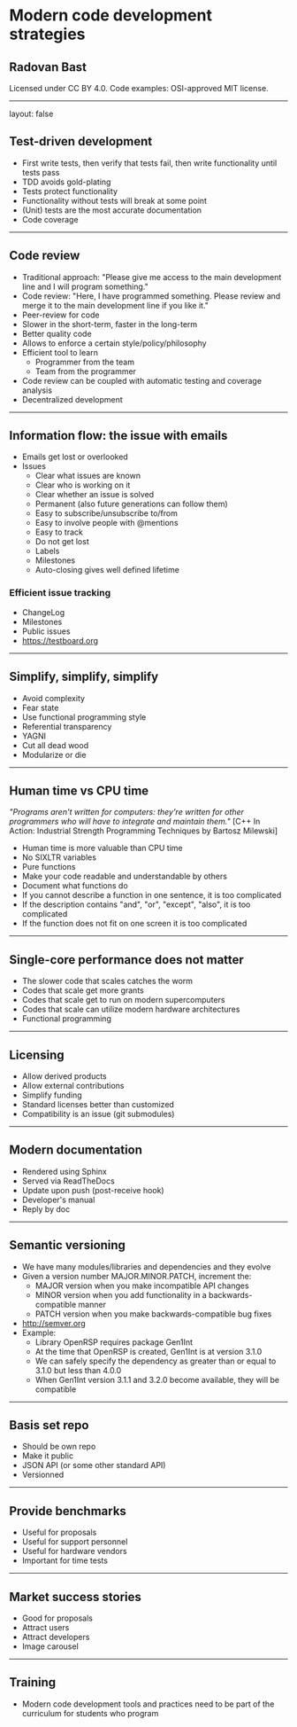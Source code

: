 
# Modern code development strategies

## Radovan Bast

Licensed under CC BY 4.0.
Code examples: OSI-approved MIT license.

---

layout: false

## Test-driven development

- First write tests, then verify that tests fail, then write functionality until tests pass
- TDD avoids gold-plating
- Tests protect functionality
- Functionality without tests will break at some point
- (Unit) tests are the most accurate documentation
- Code coverage

---

## Code review

- Traditional approach: "Please give me access to the main development line and I will program something."
- Code review: "Here, I have programmed something. Please review and merge it to the main development line if you like it."
- Peer-review for code
- Slower in the short-term, faster in the long-term
- Better quality code
- Allows to enforce a certain style/policy/philosophy
- Efficient tool to learn
    - Programmer from the team
    - Team from the programmer
- Code review can be coupled with automatic testing and coverage analysis
- Decentralized development

---

## Information flow: the issue with emails

- Emails get lost or overlooked
- Issues
    - Clear what issues are known
    - Clear who is working on it
    - Clear whether an issue is solved
    - Permanent (also future generations can follow them)
    - Easy to subscribe/unsubscribe to/from
    - Easy to involve people with @mentions
    - Easy to track
    - Do not get lost
    - Labels
    - Milestones
    - Auto-closing gives well defined lifetime

### Efficient issue tracking

- ChangeLog
- Milestones
- Public issues
- https://testboard.org

---

## Simplify, simplify, simplify

- Avoid complexity
- Fear state
- Use functional programming style
- Referential transparency
- YAGNI
- Cut all dead wood
- Modularize or die

---

## Human time vs CPU time

*"Programs aren't written for computers: they're written for other programmers who will have to integrate and maintain them."*
[C++ In Action: Industrial Strength Programming Techniques by Bartosz Milewski]

- Human time is more valuable than CPU time
- No SIXLTR variables
- Pure functions
- Make your code readable and understandable by others
- Document what functions do
- If you cannot describe a function in one sentence, it is too complicated
- If the description contains "and", "or", "except", "also", it is too complicated
- If the function does not fit on one screen it is too complicated

---

## Single-core performance does not matter

- The slower code that scales catches the worm
- Codes that scale get more grants
- Codes that scale get to run on modern supercomputers
- Codes that scale can utilize modern hardware architectures
- Functional programming

---

## Licensing

- Allow derived products
- Allow external contributions
- Simplify funding
- Standard licenses better than customized
- Compatibility is an issue (git submodules)

---

## Modern documentation

- Rendered using Sphinx
- Served via ReadTheDocs
- Update upon push (post-receive hook)
- Developer's manual
- Reply by doc

---

## Semantic versioning

- We have many modules/libraries and dependencies and they evolve
- Given a version number MAJOR.MINOR.PATCH, increment the:
    - MAJOR version when you make incompatible API changes
    - MINOR version when you add functionality in a backwards-compatible manner
    - PATCH version when you make backwards-compatible bug fixes
- http://semver.org
- Example:
    - Library OpenRSP requires package Gen1Int
    - At the time that OpenRSP is created, Gen1Int is at version 3.1.0
    - We can safely specify the dependency as greater than or equal to 3.1.0 but less than 4.0.0
    - When Gen1Int version 3.1.1 and 3.2.0 become available, they will be compatible

---

## Basis set repo

- Should be own repo
- Make it public
- JSON API (or some other standard API)
- Versionned

---

## Provide benchmarks

- Useful for proposals
- Useful for support personnel
- Useful for hardware vendors
- Important for time tests

---

## Market success stories

- Good for proposals
- Attract users
- Attract developers
- Image carousel

---

## Training

- Modern code development tools and practices need to be part of the curriculum
  for students who program
